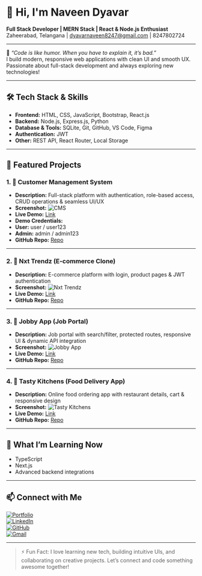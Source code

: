 # 👋 Hi, I'm Naveen Dyavar

**Full Stack Developer | MERN Stack | React & Node.js Enthusiast**  
Zaheerabad, Telangana | [dyavarnaveen8247@gmail.com](mailto:dyavarnaveen8247@gmail.com) | 8247802724  

---

🌟 _“Code is like humor. When you have to explain it, it’s bad.”_  
I build modern, responsive web applications with clean UI and smooth UX. Passionate about full-stack development and always exploring new technologies!

---

## 🛠️ Tech Stack & Skills

- **Frontend:** HTML, CSS, JavaScript, Bootstrap, React.js  
- **Backend:** Node.js, Express.js, Python  
- **Database & Tools:** SQLite, Git, GitHub, VS Code, Figma  
- **Authentication:** JWT  
- **Other:** REST API, React Router, Local Storage  

---

## 🧩 Featured Projects

### 1. 💼 Customer Management System
- **Description:** Full-stack platform with authentication, role-based access, CRUD operations & seamless UI/UX  
- **Screenshot:** ![CMS](https://res.cloudinary.com/dcy78sibl/image/upload/v1760717109/Screenshot_2025-10-17_213456_febeqd.png) 
- **Live Demo:** [Link](https://customer-managemrnt-app-client.vercel.app)
- **Demo Credentials:**  
- **User:** user / user123  
- **Admin:** admin / admin123 
- **GitHub Repo:** [Repo](https://github.com/Naveen-8247/Customers-Management-App)

---

### 2. 🛒 Nxt Trendz (E-commerce Clone)
- **Description:** E-commerce platform with login, product pages & JWT authentication  
- **Screenshot:** ![Nxt Trendz](https://via.placeholder.com/300x150)  
- **Live Demo:** [Link](https://naveenstrends.ccbp.tech)  
- **GitHub Repo:** [Repo](https://github.com/Naveen-8247/NxtTrendz-E-CommerceApplication)

---

### 3. 💼 Jobby App (Job Portal)
- **Description:** Job portal with search/filter, protected routes, responsive UI & dynamic API integration  
- **Screenshot:** ![Jobby App](https://via.placeholder.com/300x150)  
- **Live Demo:** [Link](https://dyavarjobsearch.ccbp.tech)  
- **GitHub Repo:** [Repo](https://github.com/Naveen-8247/JobbyApp)

---

### 4. 🍴 Tasty Kitchens (Food Delivery App)
- **Description:** Online food ordering app with restaurant details, cart & responsive design  
- **Screenshot:** ![Tasty Kitchens](https://via.placeholder.com/300x150)  
- **Live Demo:** [Link](https://dyavarkitchens.ccbp.tech)  
- **GitHub Repo:** [Repo](https://github.com/Naveen-8247/TastyKitchens)

---

## 🚀 What I’m Learning Now

- TypeScript  
- Next.js  
- Advanced backend integrations  

---

## 📫 Connect with Me

[![Portfolio](https://img.shields.io/badge/Portfolio-0099ff?style=for-the-badge&logo=vercel&logoColor=white)](https://portfolio-72jb.vercel.app)  
[![LinkedIn](https://img.shields.io/badge/LinkedIn-0077b5?style=for-the-badge&logo=linkedin&logoColor=white)](https://linkedin.com/in/dyavarnaveenkumar)  
[![GitHub](https://img.shields.io/badge/GitHub-181717?style=for-the-badge&logo=github&logoColor=white)](https://github.com/Naveen-8247)  
[![Gmail](https://img.shields.io/badge/Gmail-d14836?style=for-the-badge&logo=gmail&logoColor=white)](mailto:dyavarnaveen8247@gmail.com)

---

> ⚡ Fun Fact: I love learning new tech, building intuitive UIs, and collaborating on creative projects. Let’s connect and code something awesome together!

